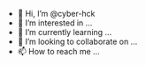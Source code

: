 - 👋 Hi, I’m @cyber-hck
- 👀 I’m interested in ...
- 🌱 I’m currently learning ...
- 💞️ I’m looking to collaborate on ...
- 📫 How to reach me ...

<!---
cyber-hck/cyber-hck is a ✨ special ✨ repository because its `README.md` (this file) appears on your GitHub profile.
You can click the Preview link to take a look at your changes.
--->
